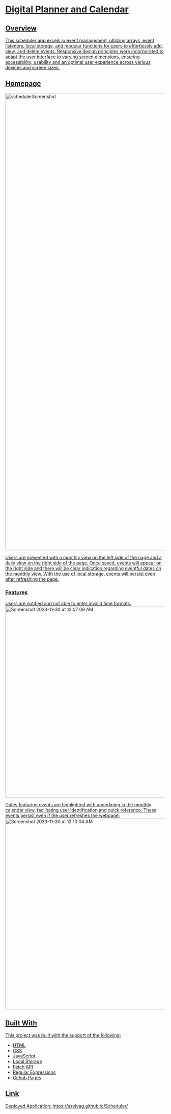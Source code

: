 # <a href="https://sselvag.github.io/Scheduler/"> Digital Planner and Calendar

## Overview
This scheduler app excels in event management, utilizing arrays, event listeners, local storage, and modular functions for users to effortlessly add, view, and delete events. Responsive design principles were incorporated to adapt the user interface to varying screen dimensions, ensuring accessibility, usability and an optimal user experience across various devices and screen sizes.

## Homepage
<img width="1433" alt="schedulerScreenshot" src="https://github.com/sselvag/Scheduler/assets/64749332/d9b09444-a613-4708-a897-011dfe66c358">

Users are presented with a monthly view on the left side of the page and a daily view on the right side of the page. Once saved, events will appear on the right side and there will be clear indication regarding eventful dates on the monthly view. With the use of local storage, events will persist even after refreshing the page. 
### Features 
Users are notified and not able to enter invalid time formats.
<img width="600" alt="Screenshot 2023-11-30 at 12 07 09 AM" src="https://github.com/sselvag/Scheduler/assets/64749332/e8cd13fc-af61-4227-8683-03972000d591">

Dates featuring events are highlighted with underlining in the monthly calendar view, facilitating user identification and quick reference. These events persist even if the user refreshes the webpage. 
<img width="600" alt="Screenshot 2023-11-30 at 12 10 04 AM" src="https://github.com/sselvag/Scheduler/assets/64749332/39cbd5ae-2ef7-46fe-af68-5e56c0c9f8b7">

## Built With
This project was built with the support of the following:
  * HTML
  * CSS
  * JavaScript
  * Local Storage
  * Fetch API
  * Regular Expressions
  * Github Pages

## Link
Deployed Application: https://sselvag.github.io/Scheduler/
